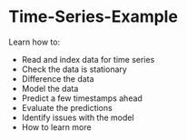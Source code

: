 # Time-Series-Example
Learn how to:
- Read and index data for time series
- Check the data is stationary
- Difference the data
- Model the data
- Predict a few timestamps ahead
- Evaluate the predictions
- Identify issues with the model
- How to learn more
